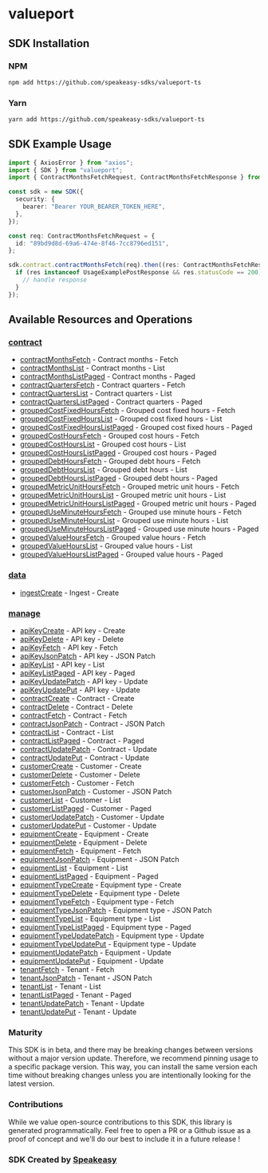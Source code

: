 # valueport

<!-- Start SDK Installation -->
## SDK Installation

### NPM

```bash
npm add https://github.com/speakeasy-sdks/valueport-ts
```

### Yarn

```bash
yarn add https://github.com/speakeasy-sdks/valueport-ts
```
<!-- End SDK Installation -->

## SDK Example Usage
<!-- Start SDK Example Usage -->
```typescript
import { AxiosError } from "axios";
import { SDK } from "valueport";
import { ContractMonthsFetchRequest, ContractMonthsFetchResponse } from "valueport/dist/sdk/models/operations";

const sdk = new SDK({
  security: {
    bearer: "Bearer YOUR_BEARER_TOKEN_HERE",
  },
});

const req: ContractMonthsFetchRequest = {
  id: "89bd9d8d-69a6-474e-8f46-7cc8796ed151",
};

sdk.contract.contractMonthsFetch(req).then((res: ContractMonthsFetchResponse | AxiosError) => {
  if (res instanceof UsageExamplePostResponse && res.statusCode == 200) {
    // handle response
  }
});
```
<!-- End SDK Example Usage -->

<!-- Start SDK Available Operations -->
## Available Resources and Operations


### [contract](docs/contract/README.md)

* [contractMonthsFetch](docs/contract/README.md#contractmonthsfetch) - Contract months - Fetch
* [contractMonthsList](docs/contract/README.md#contractmonthslist) - Contract months - List
* [contractMonthsListPaged](docs/contract/README.md#contractmonthslistpaged) - Contract months - Paged
* [contractQuartersFetch](docs/contract/README.md#contractquartersfetch) - Contract quarters - Fetch
* [contractQuartersList](docs/contract/README.md#contractquarterslist) - Contract quarters - List
* [contractQuartersListPaged](docs/contract/README.md#contractquarterslistpaged) - Contract quarters - Paged
* [groupedCostFixedHoursFetch](docs/contract/README.md#groupedcostfixedhoursfetch) - Grouped cost fixed hours - Fetch
* [groupedCostFixedHoursList](docs/contract/README.md#groupedcostfixedhourslist) - Grouped cost fixed hours - List
* [groupedCostFixedHoursListPaged](docs/contract/README.md#groupedcostfixedhourslistpaged) - Grouped cost fixed hours - Paged
* [groupedCostHoursFetch](docs/contract/README.md#groupedcosthoursfetch) - Grouped cost hours - Fetch
* [groupedCostHoursList](docs/contract/README.md#groupedcosthourslist) - Grouped cost hours - List
* [groupedCostHoursListPaged](docs/contract/README.md#groupedcosthourslistpaged) - Grouped cost hours - Paged
* [groupedDebtHoursFetch](docs/contract/README.md#groupeddebthoursfetch) - Grouped debt hours - Fetch
* [groupedDebtHoursList](docs/contract/README.md#groupeddebthourslist) - Grouped debt hours - List
* [groupedDebtHoursListPaged](docs/contract/README.md#groupeddebthourslistpaged) - Grouped debt hours - Paged
* [groupedMetricUnitHoursFetch](docs/contract/README.md#groupedmetricunithoursfetch) - Grouped metric unit hours - Fetch
* [groupedMetricUnitHoursList](docs/contract/README.md#groupedmetricunithourslist) - Grouped metric unit hours - List
* [groupedMetricUnitHoursListPaged](docs/contract/README.md#groupedmetricunithourslistpaged) - Grouped metric unit hours - Paged
* [groupedUseMinuteHoursFetch](docs/contract/README.md#groupeduseminutehoursfetch) - Grouped use minute hours - Fetch
* [groupedUseMinuteHoursList](docs/contract/README.md#groupeduseminutehourslist) - Grouped use minute hours - List
* [groupedUseMinuteHoursListPaged](docs/contract/README.md#groupeduseminutehourslistpaged) - Grouped use minute hours - Paged
* [groupedValueHoursFetch](docs/contract/README.md#groupedvaluehoursfetch) - Grouped value hours - Fetch
* [groupedValueHoursList](docs/contract/README.md#groupedvaluehourslist) - Grouped value hours - List
* [groupedValueHoursListPaged](docs/contract/README.md#groupedvaluehourslistpaged) - Grouped value hours - Paged

### [data](docs/data/README.md)

* [ingestCreate](docs/data/README.md#ingestcreate) - Ingest - Create

### [manage](docs/manage/README.md)

* [apiKeyCreate](docs/manage/README.md#apikeycreate) - API key - Create
* [apiKeyDelete](docs/manage/README.md#apikeydelete) - API key - Delete
* [apiKeyFetch](docs/manage/README.md#apikeyfetch) - API key - Fetch
* [apiKeyJsonPatch](docs/manage/README.md#apikeyjsonpatch) - API key - JSON Patch
* [apiKeyList](docs/manage/README.md#apikeylist) - API key - List
* [apiKeyListPaged](docs/manage/README.md#apikeylistpaged) - API key - Paged
* [apiKeyUpdatePatch](docs/manage/README.md#apikeyupdatepatch) - API key - Update
* [apiKeyUpdatePut](docs/manage/README.md#apikeyupdateput) - API key - Update
* [contractCreate](docs/manage/README.md#contractcreate) - Contract - Create
* [contractDelete](docs/manage/README.md#contractdelete) - Contract - Delete
* [contractFetch](docs/manage/README.md#contractfetch) - Contract - Fetch
* [contractJsonPatch](docs/manage/README.md#contractjsonpatch) - Contract - JSON Patch
* [contractList](docs/manage/README.md#contractlist) - Contract - List
* [contractListPaged](docs/manage/README.md#contractlistpaged) - Contract - Paged
* [contractUpdatePatch](docs/manage/README.md#contractupdatepatch) - Contract - Update
* [contractUpdatePut](docs/manage/README.md#contractupdateput) - Contract - Update
* [customerCreate](docs/manage/README.md#customercreate) - Customer - Create
* [customerDelete](docs/manage/README.md#customerdelete) - Customer - Delete
* [customerFetch](docs/manage/README.md#customerfetch) - Customer - Fetch
* [customerJsonPatch](docs/manage/README.md#customerjsonpatch) - Customer - JSON Patch
* [customerList](docs/manage/README.md#customerlist) - Customer - List
* [customerListPaged](docs/manage/README.md#customerlistpaged) - Customer - Paged
* [customerUpdatePatch](docs/manage/README.md#customerupdatepatch) - Customer - Update
* [customerUpdatePut](docs/manage/README.md#customerupdateput) - Customer - Update
* [equipmentCreate](docs/manage/README.md#equipmentcreate) - Equipment - Create
* [equipmentDelete](docs/manage/README.md#equipmentdelete) - Equipment - Delete
* [equipmentFetch](docs/manage/README.md#equipmentfetch) - Equipment - Fetch
* [equipmentJsonPatch](docs/manage/README.md#equipmentjsonpatch) - Equipment - JSON Patch
* [equipmentList](docs/manage/README.md#equipmentlist) - Equipment - List
* [equipmentListPaged](docs/manage/README.md#equipmentlistpaged) - Equipment - Paged
* [equipmentTypeCreate](docs/manage/README.md#equipmenttypecreate) - Equipment type - Create
* [equipmentTypeDelete](docs/manage/README.md#equipmenttypedelete) - Equipment type - Delete
* [equipmentTypeFetch](docs/manage/README.md#equipmenttypefetch) - Equipment type - Fetch
* [equipmentTypeJsonPatch](docs/manage/README.md#equipmenttypejsonpatch) - Equipment type - JSON Patch
* [equipmentTypeList](docs/manage/README.md#equipmenttypelist) - Equipment type - List
* [equipmentTypeListPaged](docs/manage/README.md#equipmenttypelistpaged) - Equipment type - Paged
* [equipmentTypeUpdatePatch](docs/manage/README.md#equipmenttypeupdatepatch) - Equipment type - Update
* [equipmentTypeUpdatePut](docs/manage/README.md#equipmenttypeupdateput) - Equipment type - Update
* [equipmentUpdatePatch](docs/manage/README.md#equipmentupdatepatch) - Equipment - Update
* [equipmentUpdatePut](docs/manage/README.md#equipmentupdateput) - Equipment - Update
* [tenantFetch](docs/manage/README.md#tenantfetch) - Tenant - Fetch
* [tenantJsonPatch](docs/manage/README.md#tenantjsonpatch) - Tenant - JSON Patch
* [tenantList](docs/manage/README.md#tenantlist) - Tenant - List
* [tenantListPaged](docs/manage/README.md#tenantlistpaged) - Tenant - Paged
* [tenantUpdatePatch](docs/manage/README.md#tenantupdatepatch) - Tenant - Update
* [tenantUpdatePut](docs/manage/README.md#tenantupdateput) - Tenant - Update
<!-- End SDK Available Operations -->

### Maturity

This SDK is in beta, and there may be breaking changes between versions without a major version update. Therefore, we recommend pinning usage
to a specific package version. This way, you can install the same version each time without breaking changes unless you are intentionally
looking for the latest version.

### Contributions

While we value open-source contributions to this SDK, this library is generated programmatically.
Feel free to open a PR or a Github issue as a proof of concept and we'll do our best to include it in a future release !

### SDK Created by [Speakeasy](https://docs.speakeasyapi.dev/docs/using-speakeasy/client-sdks)

